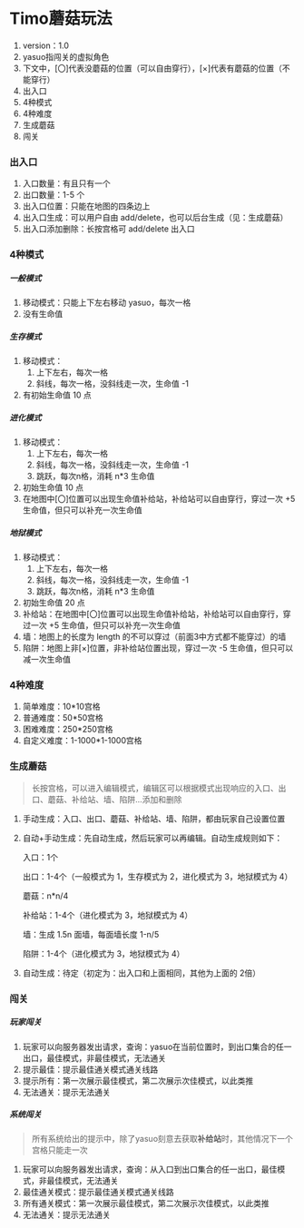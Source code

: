 # Timo蘑菇玩法

1. version：1.0
2. yasuo指闯关的虚拟角色
3. 下文中，[〇]代表没蘑菇的位置（可以自由穿行），[×]代表有蘑菇的位置（不能穿行）
4. 出入口
5. 4种模式
6. 4种难度
7. 生成蘑菇
8. 闯关

### 出入口

1. 入口数量：有且只有一个
2. 出口数量：1-5 个
3. 出入口位置：只能在地图的四条边上
4. 出入口生成：可以用户自由 add/delete，也可以后台生成（见：生成蘑菇）
5. 出入口添加删除：长按宫格可 add/delete 出入口

### 4种模式

##### 一般模式

1. 移动模式：只能上下左右移动 yasuo，每次一格
2. 没有生命值

##### 生存模式

1. 移动模式：
   1. 上下左右，每次一格
   2. 斜线，每次一格，没斜线走一次，生命值 -1
2. 有初始生命值 10 点

##### 进化模式

1. 移动模式：
   1. 上下左右，每次一格
   2. 斜线，每次一格，没斜线走一次，生命值 -1
   3. 跳跃，每次n格，消耗 n*3 生命值
2. 初始生命值 10 点
3. 在地图中[〇]位置可以出现生命值补给站，补给站可以自由穿行，穿过一次 +5 生命值，但只可以补充一次生命值

##### 地狱模式

1. 移动模式：
   1. 上下左右，每次一格
   2. 斜线，每次一格，没斜线走一次，生命值 -1
   3. 跳跃，每次n格，消耗 n*3 生命值
2. 初始生命值 20 点
3. 补给站：在地图中[〇]位置可以出现生命值补给站，补给站可以自由穿行，穿过一次 +5 生命值，但只可以补充一次生命值
4. 墙：地图上的长度为 length 的不可以穿过（前面3中方式都不能穿过）的墙
5. 陷阱：地图上非[×]位置，非补给站位置出现，穿过一次 -5 生命值，但只可以减一次生命值

### 4种难度

1. 简单难度：10*10宫格
2. 普通难度：50*50宫格
3. 困难难度：250*250宫格
4. 自定义难度：1-1000*1-1000宫格

### 生成蘑菇

> 长按宫格，可以进入编辑模式，编辑区可以根据模式出现响应的入口、出口、蘑菇、补给站、墙、陷阱...添加和删除

1. 手动生成：入口、出口、蘑菇、补给站、墙、陷阱，都由玩家自己设置位置

2. 自动+手动生成：先自动生成，然后玩家可以再编辑。自动生成规则如下：

   入口：1个

   出口：1-4个（一般模式为 1，生存模式为 2，进化模式为 3，地狱模式为 4）

   蘑菇：n*n/4

   补给站：1-4个（进化模式为 3，地狱模式为 4）

   墙：生成 1.5n 面墙，每面墙长度 1-n/5

   陷阱：1-4个（进化模式为 3，地狱模式为 4）

3. 自动生成：待定（初定为：出入口和上面相同，其他为上面的 2倍）

### 闯关

##### 玩家闯关

1. 玩家可以向服务器发出请求，查询：yasuo在当前位置时，到出口集合的任一出口，最佳模式，非最佳模式，无法通关
2. 提示最佳：提示最佳通关模式通关线路
3. 提示所有：第一次展示最佳模式，第二次展示次佳模式，以此类推
4. 无法通关：提示无法通关

##### 系统闯关

> 所有系统给出的提示中，除了yasuo刻意去获取**补给站**时，其他情况下一个宫格只能走一次

1. 玩家可以向服务器发出请求，查询：从入口到出口集合的任一出口，最佳模式，非最佳模式，无法通关
2. 最佳通关模式：提示最佳通关模式通关线路
3. 所有通关模式：第一次展示最佳模式，第二次展示次佳模式，以此类推
4. 无法通关：提示无法通关

